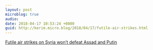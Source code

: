 ```yaml
---
layout: post
microblog: true
audio: 
date: 2018-04-17 10:53:24 +0800
guid: http://kerim.micro.blog/2018/04/17/futile-air-strikes.html
---
```

[Futile air strikes on Syria won’t defeat Assad and Putin](https://www.newstatesman.com/world/2018/04/futile-air-strikes-syria-won-t-defeat-assad-and-putin)
